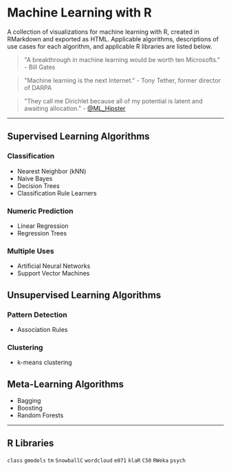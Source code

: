 # Machine Learning with R
A collection of visualizations for machine learning with R, created in RMarkdown and exported as HTML. Applicable algorithms, descriptions of use cases for each algorithm, and applicable R libraries are listed below.

> "A breakthrough in machine learning would be worth ten Microsofts." - Bill Gates

> "Machine learning is the next Internet." - Tony Tether, former director of DARPA

> "They call me Dirichlet because all of my potential is latent and awaiting allocation." - [@ML_Hipster](http://www.twitter.com/ML_Hipster)

-----
## Supervised Learning Algorithms
### Classification
* Nearest Neighbor (kNN)
* Naive Bayes
* Decision Trees
* Classification Rule Learners

### Numeric Prediction
* Linear Regression
* Regression Trees

### Multiple Uses
* Artificial Neural Networks
* Support Vector Machines

## Unsupervised Learning Algorithms
### Pattern Detection
* Association Rules

### Clustering
* k-means clustering

## Meta-Learning Algorithms
* Bagging
* Boosting
* Random Forests

-----
## R Libraries
`class`
`gmodels`
`tm`
`SnowballC`
`wordcloud`
`e071`
`klaR`
`C50`
`RWeka`
`psych`
